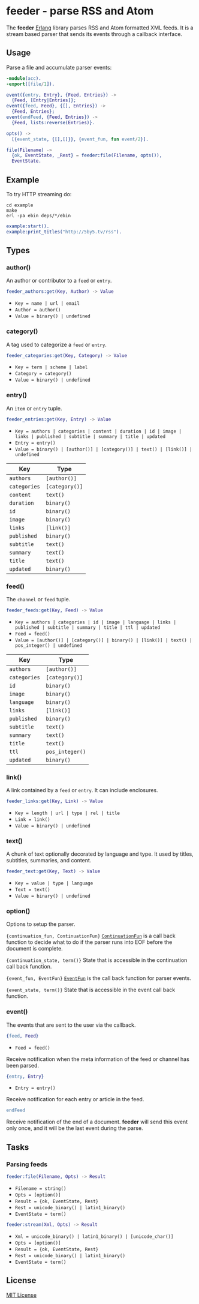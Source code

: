 # feeder - parse RSS and Atom

The **feeder** [Erlang](http://www.erlang.org/) library parses RSS and Atom formatted XML feeds. It is a stream based parser that sends its events through a callback interface.

## Usage

Parse a file and accumulate parser events:

```erlang
-module(acc).
-export([file/1]).

event({entry, Entry}, {Feed, Entries}) ->
  {Feed, [Entry|Entries]};
event({feed, Feed}, {[], Entries}) ->
  {Feed, Entries};
event(endFeed, {Feed, Entries}) ->
  {Feed, lists:reverse(Entries)}.

opts() ->
  [{event_state, {[],[]}}, {event_fun, fun event/2}].

file(Filename) ->
  {ok, EventState, _Rest} = feeder:file(Filename, opts()),
  EventState.
```

## Example

To try HTTP streaming do:

```
cd example
make
erl -pa ebin deps/*/ebin
```

```erlang
example:start().
example:print_titles("http://5by5.tv/rss").
```

## Types

### author()

An author or contributor to a `feed` or `entry`.

```erlang
feeder_authors:get(Key, Author) -> Value
```
- `Key = name | url | email`
- `Author = author()`
- `Value = binary() | undefined`

### category()

A tag used to categorize a `feed` or `entry`.

```erlang
feeder_categories:get(Key, Category) -> Value
```
- `Key = term | scheme | label`
- `Category = category()`
- `Value = binary() | undefined`

### entry()

An `item` or `entry` tuple.

```erlang
feeder_entries:get(Key, Entry) -> Value
```
- `Key = authors | categories | content | duration | id | image | links | published | subtitle | summary | title | updated`
- `Entry = entry()`
- `Value = binary() | [author()] | [category()] | text() | [link()] | undefined`

| Key | Type |
| --- | --- |
| `authors` | `[author()]` |
| `categories` | `[category()]` |
| `content` | `text()` |
| `duration` | `binary()` |
| `id` | `binary()` |
| `image` | `binary()` |
| `links` | `[link()]` |
| `published` | `binary()` |
| `subtitle` | `text()` |
| `summary` | `text()` |
| `title` | `text()` |
| `updated` | `binary()` |


### feed()

The `channel` or `feed` tuple.

```erlang
feeder_feeds:get(Key, Feed) -> Value
```
- `Key = authors | categories | id | image | language | links | published | subtitle | summary | title | ttl | updated`
- `Feed = feed()`
- `Value = [author()] | [category()] | binary() | [link()] | text() | pos_integer() | undefined`

| Key | Type |
| --- | --- |
| `authors` | `[author()]` |
| `categories` | `[category()]` |
| `id` | `binary()` |
| `image` | `binary()` |
| `language` | `binary()` |
| `links` | `[link()]` |
| `published` | `binary()` |
| `subtitle` | `text()` |
| `summary` | `text()` |
| `title` | `text()` |
| `ttl` | `pos_integer()` |
| `updated` | `binary()` |

### link()

A link contained by a `feed` or `entry`. It can include enclosures.

```erlang
feeder_links:get(Key, Link) -> Value
```
- `Key = length | url | type | rel | title`
- `Link = link()`
- `Value = binary() | undefined`

### text()

A chunk of text optionally decorated by language and type. It used by titles, subtitles, summaries, and content.

```erlang
feeder_text:get(Key, Text) -> Value
```
- `Key = value | type | language`
- `Text = text()`
- `Value = binary() | undefined`

### option()

Options to setup the parser.

`{continuation_fun, ContinuationFun}`
[`ContinuationFun`](http://www.erlang.org/doc/man/xmerl_sax_parser.html#ContinuationFun-1) is a call back function to decide what to do if the parser runs into EOF before the document is complete.

`{continuation_state, term()}`
State that is accessible in the continuation call back function.

`{event_fun, EventFun}`
[`EventFun`](http://www.erlang.org/doc/man/xmerl_sax_parser.html#EventFun-3) is the call back function for parser events.

`{event_state, term()}`
State that is accessible in the event call back function.

### event()

The events that are sent to the user via the callback.

```erlang
{feed, Feed}
```

- `Feed = feed()`

Receive notification when the meta information of the feed or channel has been parsed.

```erlang
{entry, Entry}
```

- `Entry = entry()`

Receive notification for each entry or article in the feed.

```erlang
endFeed
```

Receive notification of the end of a document. **feeder** will send this event only once, and it will be the last event during the parse.

## Tasks

### Parsing feeds

```erlang
feeder:file(Filename, Opts) -> Result
```
- `Filename = string()`
- `Opts = [option()]`
- `Result = {ok, EventState, Rest}`
- `Rest = unicode_binary() | latin1_binary()`
- `EventState = term()`

```erlang
feeder:stream(Xml, Opts) -> Result
```
- `Xml = unicode_binary() | latin1_binary() | [unicode_char()]`
- `Opts = [option()]`
- `Result = {ok, EventState, Rest}`
- `Rest = unicode_binary() | latin1_binary()`
- `EventState = term()`

## License

[MIT License](https://raw.github.com/michaelnisi/feeder/master/LICENSE)

